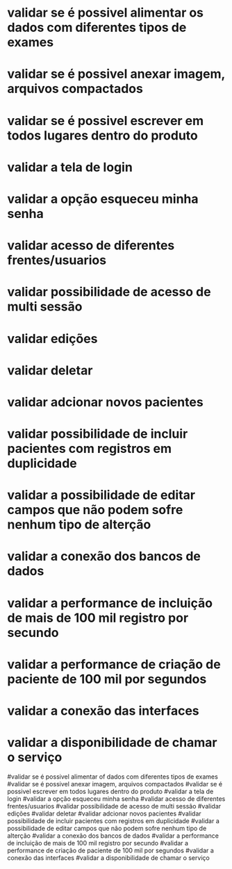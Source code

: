 
# validar se é possivel alimentar os dados com diferentes tipos de exames
# validar se é possivel anexar imagem, arquivos compactados
# validar se é possivel escrever em todos lugares dentro do produto
# validar a tela de login 
# validar a opção esqueceu minha senha
# validar acesso de diferentes frentes/usuarios
# validar possibilidade de acesso de multi sessão 
# validar edições
# validar deletar 
# validar adcionar novos pacientes
# validar possibilidade de incluir pacientes com registros em duplicidade
# validar a possibilidade de editar campos que não podem sofre nenhum tipo de alterção
# validar a conexão dos bancos de dados
# validar a performance de incluição de mais de 100 mil registro por secundo
# validar a performance de criação de paciente de 100 mil por segundos
# validar a conexão das interfaces
# validar a disponibilidade de chamar o serviço

#validar se é possivel alimentar of dados com diferentes tipos de exames
#validar se é possivel anexar imagem, arquivos compactados
#validar se é possivel escrever em todos lugares dentro do produto
#validar a tela de login 
#validar a opção esqueceu minha senha
#validar acesso de diferentes frentes/usuarios
#validar possibilidade de acesso de multi sessão 
#validar edições
#validar deletar 
#validar adcionar novos pacientes
#validar possibilidade de incluir pacientes com registros em duplicidade
#validar a possibilidade de editar campos que não podem sofre nenhum tipo de alterção
#validar a conexão dos bancos de dados
#validar a performance de incluição de mais de 100 mil registro por secundo
#validar a performance de criação de paciente de 100 mil por segundos
#validar a conexão das interfaces
#validar a disponibilidade de chamar o serviço

